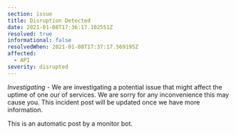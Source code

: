 ```yaml
---
section: issue
title: Disruption Detected
date: 2021-01-08T17:36:17.102551Z
resolved: true
informational: false
resolvedWhen: 2021-01-08T17:37:17.569195Z
affected:
  - API
severity: disrupted
---
```

*Investigating* - We are investigating a potential issue that might affect the uptime of one our of services. We are sorry for any inconvenience this may cause you. This incident post will be updated once we have more information.

This is an automatic post by a monitor bot.
        